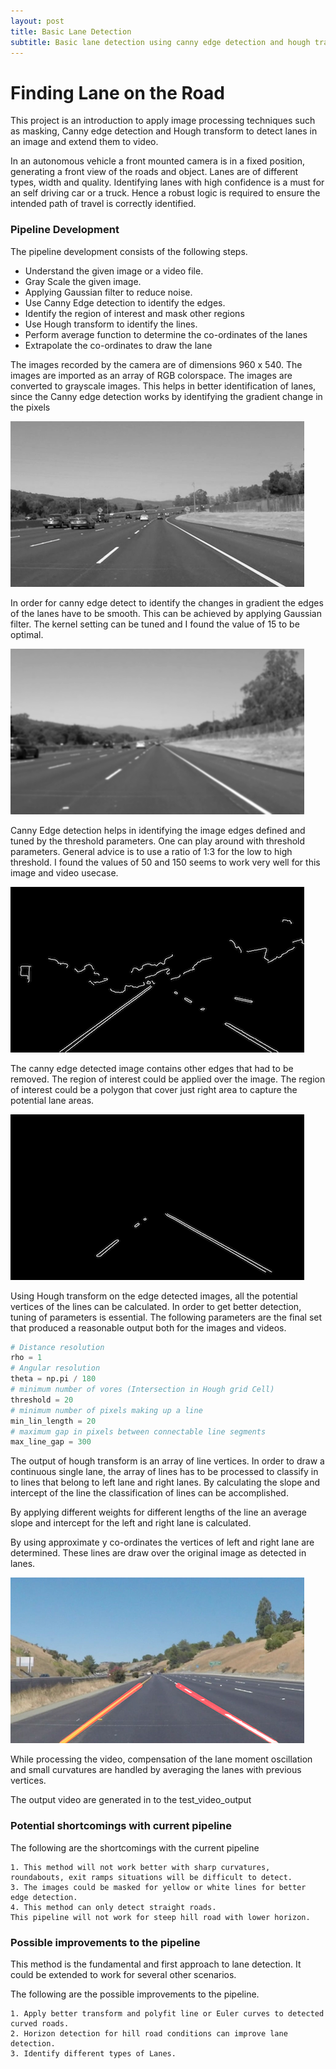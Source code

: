```yaml
---
layout: post
title: Basic Lane Detection
subtitle: Basic lane detection using canny edge detection and hough transform (Self Driving Car)
---
```


# Finding Lane on the Road

This project is an introduction to apply image processing techniques such as masking, Canny edge detection and Hough transform to detect lanes in an image and extend them to video.

In an autonomous vehicle a front mounted camera is in a fixed position, generating a front view of the roads and object. Lanes are of different types, width and quality. Identifying lanes with high confidence is a must for an self driving car or a truck. Hence a robust logic is required to ensure the intended path of travel is correctly identified.

### Pipeline Development

The pipeline development consists of the following steps.

- Understand the given image or a video file.
- Gray Scale the given image.
- Applying Gaussian filter to reduce noise.
- Use Canny Edge detection to identify the edges.
- Identify the region of interest and mask other regions
- Use Hough transform to identify the lines.
- Perform average function to determine the co-ordinates of the lanes
- Extrapolate the co-ordinates to draw the lane

The images recorded by the camera are of dimensions 960 x 540. The images are imported as an array of RGB colorspace. The images are converted to grayscale images. This helps in better identification of lanes, since the Canny edge detection works by identifying the gradient change in the pixels

![](../img/solidWhiteCurveGrayScale_Rescaled.png)


In order for canny edge detect to identify the changes in gradient the edges of the lanes have to be smooth. This can be achieved by applying Gaussian filter. The kernel setting can be tuned and I found the value of 15 to be optimal.

![](../img/solidWhiteRightGau_Smooth_Rescaled.png)


Canny Edge detection helps in identifying the image edges defined and tuned by the threshold parameters.
One can play around with threshold parameters. General advice is to use a ratio of 1:3 for the low to high threshold. I found the values of 50 and 150 seems to work very well for this image and video usecase.

![](../img/solidYellowCurve2Canny_Rescaled.png)


The canny edge detected image contains other edges that had to be removed. The region of interest could be applied over the image. The region of interest could be a polygon that cover just right area to capture the potential lane areas.

![](../img/solidWhiteCurveMasked_Rescaled.png)


Using Hough transform on the edge detected images, all the potential vertices of the lines can be calculated. In order to get better detection, tuning of parameters is essential. The following parameters are the final set that produced a reasonable output both for the images and videos.

```python
# Distance resolution
rho = 1
# Angular resolution
theta = np.pi / 180
# minimum number of vores (Intersection in Hough grid Cell)
threshold = 20
# minimum number of pixels making up a line
min_lin_length = 20
# maximum gap in pixels between connectable line segments
max_line_gap = 300
```

The output of hough transform is an array of line vertices. In order to draw a continuous single lane, the array of lines has to be processed to classify in to lines that belong to left lane and right lanes. By calculating the slope and intercept of the line the classification of lines can be accomplished.

By applying different weights for different lengths of the line an average slope and intercept for the left and right lane is calculated.

By using approximate y co-ordinates the vertices of left and right lane are determined. These lines are draw over the original image as detected in lanes.

![](../img/solidYellowCurve2Continuous_Detected_Rescaled.png)

While processing the video, compensation of the lane moment oscillation and small curvatures are handled by averaging the lanes with previous vertices.

The output video are generated in to the test_video_output

### Potential shortcomings with current pipeline

The following are the shortcomings with the current pipeline

	1. This method will not work better with sharp curvatures, roundabouts, exit ramps situations will be difficult to detect.
	3. The images could be masked for yellow or white lines for better edge detection.
	4. This method can only detect straight roads.
	This pipeline will not work for steep hill road with lower horizon.


### Possible improvements to the pipeline

This method is the fundamental and first approach to lane detection. It could be extended to work for several other scenarios.

The following are the possible improvements to the pipeline.

	1. Apply better transform and polyfit line or Euler curves to detected curved roads.
	2. Horizon detection for hill road conditions can improve lane detection.
	3. Identify different types of Lanes.

